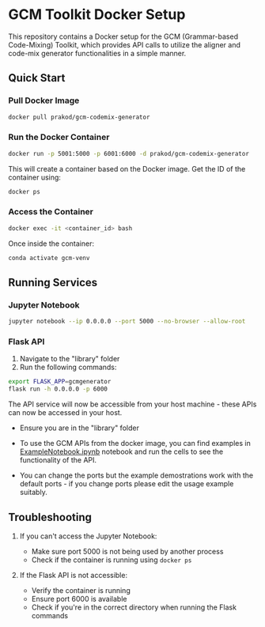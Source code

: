 # GCM Toolkit Docker Setup

This repository contains a Docker setup for the GCM (Grammar-based Code-Mixing) Toolkit, which provides API calls to utilize the aligner and code-mix generator functionalities in a simple manner.

## Quick Start

### Pull Docker Image
```bash
docker pull prakod/gcm-codemix-generator
```

### Run the Docker Container
```bash
docker run -p 5001:5000 -p 6001:6000 -d prakod/gcm-codemix-generator
```

This will create a container based on the Docker image. Get the ID of the container using:
```bash
docker ps
```

### Access the Container
```bash
docker exec -it <container_id> bash
```

Once inside the container:
```bash
conda activate gcm-venv
```

## Running Services

### Jupyter Notebook
```bash
jupyter notebook --ip 0.0.0.0 --port 5000 --no-browser --allow-root
```

### Flask API
1. Navigate to the "library" folder
2. Run the following commands:
```bash
export FLASK_APP=gcmgenerator
flask run -h 0.0.0.0 -p 6000
```

The API service will now be accessible from your host machine - these APIs can now be accessed in your host.

- Ensure you are in the "library" folder

- To use the GCM APIs from the docker image, you can find examples in [ExampleNotebook.ipynb](../examples/ExampleNotebook.ipynb) notebook and run the cells to see the functionality of the API.

- You can change the ports but the example demostrations work with the default ports - if you change ports please edit the usage example suitably.


## Troubleshooting

1. If you can't access the Jupyter Notebook:
   - Make sure port 5000 is not being used by another process
   - Check if the container is running using `docker ps`

2. If the Flask API is not accessible:
   - Verify the container is running
   - Ensure port 6000 is available
   - Check if you're in the correct directory when running the Flask commands 

